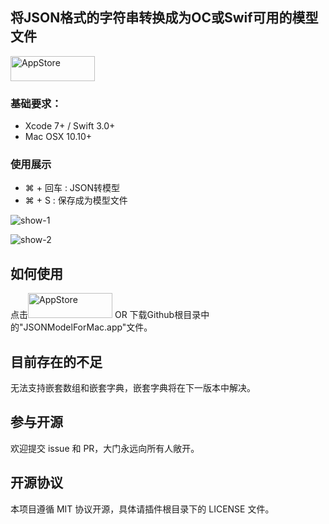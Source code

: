 将JSON格式的字符串转换成为OC或Swif可用的模型文件
----------

[<img src="https://cloud.githubusercontent.com/assets/219689/5575342/963e0ee8-9013-11e4-8091-7ece67d64729.png" width="135" height="40" alt="AppStore"/>](https://itunes.apple.com/us/app/jsonmodelformac/id1182877418?l=zh&ls=1&mt=12)

### 基础要求：

* Xcode 7+ / Swift 3.0+
* Mac OSX 10.10+

### 使用展示

* ⌘ + 回车 : JSON转模型
* ⌘ + S : 保存成为模型文件

![show-1](blob/master/Source/git1.png)

![show-2](/blob/master/Source/git2.png)

## 如何使用
点击[<img src="https://cloud.githubusercontent.com/assets/219689/5575342/963e0ee8-9013-11e4-8091-7ece67d64729.png" width="135" height="40" alt="AppStore"/>](https://itunes.apple.com/us/app/jsonmodelformac/id1182877418?l=zh&ls=1&mt=12)
OR
下载Github根目录中的"JSONModelForMac.app"文件。

## 目前存在的不足
无法支持嵌套数组和嵌套字典，嵌套字典将在下一版本中解决。

## 参与开源

欢迎提交 issue 和 PR，大门永远向所有人敞开。

## 开源协议

本项目遵循 MIT 协议开源，具体请插件根目录下的 LICENSE 文件。
